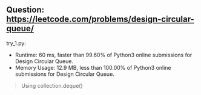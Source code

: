 Question: https://leetcode.com/problems/design-circular-queue/
---

try_1.py:
* Runtime: 60 ms, faster than 99.60% of Python3 online submissions for Design Circular Queue.
* Memory Usage: 12.9 MB, less than 100.00% of Python3 online submissions for Design Circular Queue.

> Using collection.deque()
